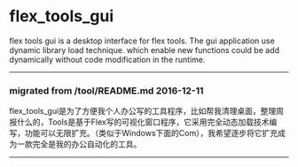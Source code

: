 flex_tools_gui
====
flex tools gui is a desktop interface for flex tools.
The gui application use dynamic library load technique. which enable new functions could be add dynamically without code modification in the runtime.
***
### migrated from /tool/README.md 2016-12-11
flex_tools_gui是为了方便我个人办公写的工具程序，比如帮我清理桌面，整理周报什么的，Tools是基于Flex写的可视化窗口程序，它采用完全动态加载技术编写，功能可以无限扩充。（类似于Windows下面的Com），我希望逐步将它扩充成为一款完全是我的办公自动化的工具。
***
